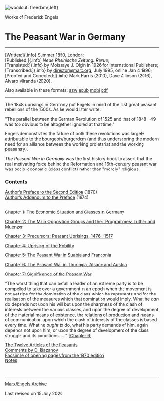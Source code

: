 ![woodcut: freedom](index1.gif){.left}

Works of Frederick Engels

# The Peasant War in Germany

------------------------------------------------------------------------

[Written:]{.info} Summer 1850, London;\
[Published:]{.info} *Neue Rheinische Zeitung. Revue*;\
[Translated:]{.info} by Moissaye J. Olgin in 1926 for International
Publishers;\
[Transcribed:]{.info} by director@marx.org, July 1995, online Jan 4
1996;\
[Proofed and Corrected:]{.info} Mark Harris (2010), Dave Allinson
(2016), Alvaro Miranda (2020).

Also available in these formats:
[azw](../../download/azw/peasant-war-germany.azw3)
[epub](../../download/epub/peasant-war-germany.epub)
[mobi](../../download/mobi/peasant-war-germany.mobi)
[pdf](../../download/pdf/peasant-war-germany.pdf)

------------------------------------------------------------------------

The 1848 uprisings in Germany put Engels in mind of the last great
peasant rebellions of the 1500s. As he would later write:

"The parallel between the German Revolution of 1525 and that of 1848--49
was too obvious to be altogether ignored at that time."

Engels demonstrates the failure of both these revolutions was largely
attributable to the bourgeois/burgerdom (and thus underscoring the
modern need for an alliance between the working proletariat and the
working peasantry).

*The Peasant War in Germany* was the first history book to assert that
the real motivating force behind the Reformation and 16th-century
peasant war was socio-economic (class conflict) rather than "merely"
religious.

### Contents

[Author's Preface to the Second Edition](ch0a.htm) (1870)\
[Author's Addendum to the Preface](ch0b.htm) (1874)\
 

[Chapter 1: The Economic Situation and Classes in Germany](ch01.htm)

[Chapter 2: The Main Opposition Groups and their Programmes; Luther and
Muenzer](ch02.htm)

[Chapter 3: Precursors: Peasant Uprisings, 1476--1517](ch03.htm)

[Chapter 4: Uprising of the Nobility](ch04.htm)

[Chapter 5: The Peasant War in Suabia and Franconia](ch05.htm)

[Chapter 6: The Peasant War in Thuringia, Alsace and Austria](ch06.htm)

[Chapter 7: Significance of the Peasant War](ch07.htm)

"The worst thing that can befall a leader of an extreme party is to be
compelled to take over a government in an epoch when the movement is not
yet ripe for the domination of the class which he represents and for the
realisation of the measures which that domination would imply. What he
*can* do depends not upon his will but upon the sharpness of the clash
of interests between the various classes, and upon the degree of
development of the material means of existence, the relations of
production and means of communication upon which the clash of interests
of the classes is based every time. What he *ought* to do, what his
party demands of him, again depends not upon him, or upon the degree of
development of the class struggle and its conditions. \...." \[[Chapter
6](ch06.htm#6.1)\]

[The Twelve Articles of the Peasants](ch0e.htm)\
[Comments by D. Riazanov](ch0d.htm)\
[Facsimile of opening pages from the 1870 edition](ch0c.htm)\
[Notes](notes.htm)

 

------------------------------------------------------------------------

[Marx/Engels Archive](../../../index.htm)

Last revised on 15 July 2020
